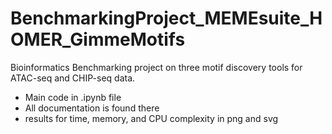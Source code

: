 # BenchmarkingProject_MEMEsuite_HOMER_GimmeMotifs
Bioinformatics Benchmarking project on three motif discovery tools for ATAC-seq and CHIP-seq data.  

- Main code in .ipynb file
- All documentation is found there
- results for time, memory, and CPU complexity in png and svg
